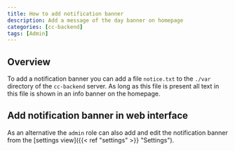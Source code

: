 ```yaml
---
title: How to add notification banner
description: Add a message of the day banner on homepage
categories: [cc-backend]
tags: [Admin]
---
```


## Overview

To add a notification banner you can add a file `notice.txt` to the `./var`
directory of the `cc-backend` server. As long as this file is present all text
in this file is shown in an info banner on the homepage.

## Add notification banner in web interface

As an alternative the `admin` role can also add and edit the notification banner
from the [settings view]({{< ref "settings" >}} "Settings").
